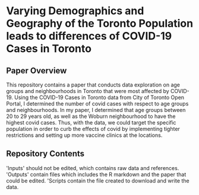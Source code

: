 # Varying Demographics and Geography of the Toronto Population leads to differences of COVID-19 Cases in Toronto

## Paper Overview
This repository contains a paper that conducts data exploration on age groups and neighbourhoods in Toronto that were most affected by COVID-19. Using the COVID-19 Cases in Toronto data from City of Toronto Open Portal, I determined the number of covid cases with respect to age groups and neighbourhoods. In my paper, I determined that age groups between 20 to 29 years old, as well as the Woburn neighbourhood to have the highest covid cases. Thus, with the data, we could target the specific population in order to curb the effects of covid by implementing tighter restrictions and setting up more vaccine clinics at the locations.

## Repository Contents
'Inputs' should not be edited, which contains raw data and references. 'Outputs' contain files  which includes the R markdown and the paper that could be edited. 'Scripts contain the file created to download and write the data.
